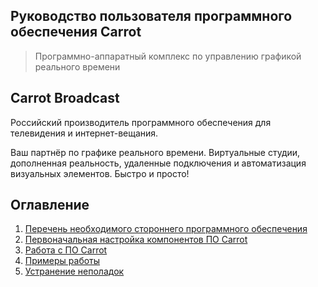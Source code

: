 ﻿## Руководство пользователя программного обеспечения Carrot

> Программно-аппаратный комплекс по управлению графикой реального времени

## Carrot Broadcast

Российский производитель программного обеспечения для телевидения и интернет-вещания.

Ваш партнёр по графике реального времени. Виртуальные студии, дополненная реальность, удаленные подключения и автоматизация визуальных элементов. Быстро и просто!

## Оглавление

1. [Перечень необходимого стороннего программного обеспечения](thirdparty.md)
1. [Первоначальная настройка компонентов ПО Carrot](settings.md)
1. [Работа с ПО Carrot](workflow.md)
1. [Примеры работы](examples.md)
1. [Устранение неполадок](troubleshooting.md)


